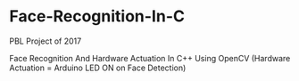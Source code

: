 # Face-Recognition-In-C
PBL Project of 2017

Face Recognition And Hardware Actuation In C++ Using OpenCV (Hardware Actuation = Arduino LED ON on Face Detection)
